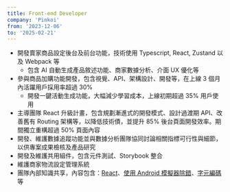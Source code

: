 ```yaml
---
title: Front-end Developer
company: 'Pinkoi'
from: '2023-12-06'
to: '2025-02-21'
---
```


- 開發賣家商品設定後台及前台功能，技術使用 Typescript, React, Zustand 以及 Webpack 等
  - 包含 AI 自動生成產品敘述功能、商家數據分析、介面 UX 優化等
- 參與商品加購功能開發，包含視覺、API、架構設計、開發等，在上線 3 個月內活躍用戶採用率超過 30%
  - 開發一鍵活動生成功能，大幅減少學習成本，上線初期超過 35% 用戶使用
- 主導團隊 React 升級計畫，包含規劃漸進式的開發模式、設計過渡期 API、改善舊有 Routing 架構等，以降低技術債，並提升 85% 後台頁面開發效率。期間獨立重構超過 50% 頁面內容
- 開發、維護數據追蹤功能並與數據分析團隊協同討論相關指標可行性與細節，以供專案成果檢核及產品研究
- 開發及維護共用組件，包含元件測試、Storybook 整合
- 維護商家物流設定管理系統
- 團隊內部知識共享，內容包含：[React](https://lavif.me/post/func-as-state)、[使用 Android 模擬器除錯](https://lavif.me/tip/debug-with-android-emulator)、[字元編碼](https://lavif.me/post/char-encoding)等
